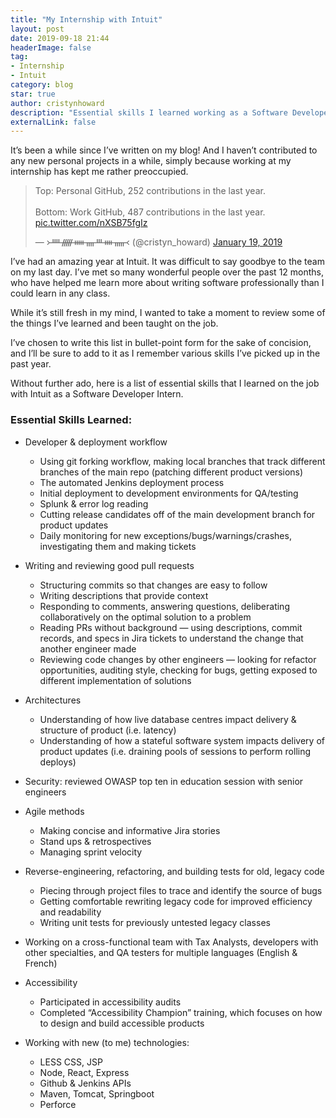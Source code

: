 ```yaml
---
title: "My Internship with Intuit"
layout: post
date: 2019-09-18 21:44
headerImage: false
tag: 
- Internship
- Intuit
category: blog
star: true
author: cristynhoward
description: "Essential skills I learned working as a Software Developer Intern with Intuit."
externalLink: false
---
```


It’s been a while since I’ve written on my blog! And I haven’t contributed to any new personal projects in a while, simply because working at my internship has kept me rather preoccupied.

<blockquote class="twitter-tweet" data-conversation="none"><p lang="en" dir="ltr">Top: Personal GitHub, 252 contributions in the last year.<br><br>Bottom: Work GitHub, 487 contributions in the last year. <a href="https://t.co/nXSB75fgIz">pic.twitter.com/nXSB75fgIz</a></p>&mdash; ᚛ᚉᚏᚔᚄᚈᚓᚅ᚜ (@cristyn_howard) <a href="https://twitter.com/cristyn_howard/status/1086682302858567680?ref_src=twsrc%5Etfw">January 19, 2019</a></blockquote> <script async src="https://platform.twitter.com/widgets.js" charset="utf-8"></script>

I’ve had an amazing year at Intuit. It was difficult to say goodbye to the team on my last day. I’ve met so many wonderful people over the past 12 months, who have helped me learn more about writing software professionally than I could learn in any class.

While it’s still fresh in my mind, I wanted to take a moment to review some of the things I’ve learned and been taught on the job. 

I’ve chosen to write this list in bullet-point form for the sake of concision, and I’ll be sure to add to it as I remember various skills I’ve picked up in the past year.

Without further ado, here is a list of essential skills that I learned on the job with Intuit as a Software Developer Intern.

### Essential Skills Learned:

* Developer & deployment workflow
    * Using git forking workflow, making local branches that track different branches of the main repo (patching different product versions)
    * The automated Jenkins deployment process
    * Initial deployment to development environments for QA/testing
    * Splunk & error log reading
    * Cutting release candidates off of the main development branch for product updates
    * Daily monitoring for new exceptions/bugs/warnings/crashes, investigating them and making tickets

* Writing and reviewing good pull requests
    * Structuring commits so that changes are easy to follow
    * Writing descriptions that provide context
    * Responding to comments, answering questions, deliberating collaboratively on the optimal solution to a problem
    * Reading PRs without background — using descriptions, commit records, and specs in Jira tickets to understand the change that another engineer made
    * Reviewing code changes by other engineers — looking for refactor opportunities, auditing style, checking for bugs, getting exposed to different implementation of solutions

* Architectures
    * Understanding of how live database centres impact delivery & structure of product (i.e. latency)
    * Understanding of how a stateful software system impacts delivery of product updates (i.e. draining pools of sessions to perform rolling deploys)

* Security: reviewed OWASP top ten in education session with senior engineers 

* Agile methods
    * Making concise and informative Jira stories
    * Stand ups & retrospectives
    * Managing sprint velocity 

* Reverse-engineering, refactoring, and building tests for old, legacy code
    * Piecing through project files to trace and identify the source of bugs
    * Getting comfortable rewriting legacy code for improved efficiency and readability
    * Writing unit tests for previously untested legacy classes

* Working on a cross-functional team with Tax Analysts, developers with other specialties, and QA testers for multiple languages (English & French)

* Accessibility
	* Participated in accessibility audits
	* Completed “Accessibility Champion” training, which focuses on how to design and build accessible products 

* Working with new (to me) technologies:
    * LESS CSS, JSP
    * Node, React, Express
    * Github & Jenkins APIs 
    * Maven, Tomcat, Springboot
    * Perforce 
